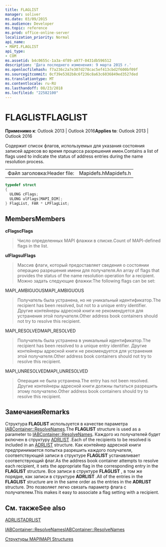 ```yaml
---
title: FLAGLIST
manager: soliver
ms.date: 03/09/2015
ms.audience: Developer
ms.topic: reference
ms.prod: office-online-server
localization_priority: Normal
api_name:
- MAPI.FLAGLIST
api_type:
- COM
ms.assetid: b4c0655c-1a3a-4f89-a977-0431db596512
description: 'Дата последнего изменения: 9 марта 2015 г.'
ms.openlocfilehash: f7a236c2a7e307d278cac5ef413cbd2f600bf09f
ms.sourcegitcommit: 0cf39e5382b8c6f236c8a63c6036849ed3527ded
ms.translationtype: MT
ms.contentlocale: ru-RU
ms.lasthandoff: 08/23/2018
ms.locfileid: "22582100"
---
```

# <a name="flaglist"></a><span data-ttu-id="9404c-103">FLAGLIST</span><span class="sxs-lookup"><span data-stu-id="9404c-103">FLAGLIST</span></span>

  
  
<span data-ttu-id="9404c-104">**Применимо к**: Outlook 2013 | Outlook 2016</span><span class="sxs-lookup"><span data-stu-id="9404c-104">**Applies to**: Outlook 2013 | Outlook 2016</span></span> 
  
<span data-ttu-id="9404c-105">Содержит список флагов, используемых для указания состояния записей адресов во время процесса разрешения имен.</span><span class="sxs-lookup"><span data-stu-id="9404c-105">Contains a list of flags used to indicate the status of address entries during the name resolution process.</span></span>
  
|||
|:-----|:-----|
|<span data-ttu-id="9404c-106">Файл заголовка:</span><span class="sxs-lookup"><span data-stu-id="9404c-106">Header file:</span></span>  <br/> |<span data-ttu-id="9404c-107">Mapidefs.h</span><span class="sxs-lookup"><span data-stu-id="9404c-107">Mapidefs.h</span></span>  <br/> |
   
```cpp
typedef struct
{
  ULONG cFlags;
  ULONG ulFlags[MAPI_DIM];
} FlagList, FAR * LPFlagList;

```

## <a name="members"></a><span data-ttu-id="9404c-108">Members</span><span class="sxs-lookup"><span data-stu-id="9404c-108">Members</span></span>

 <span data-ttu-id="9404c-109">**cFlags**</span><span class="sxs-lookup"><span data-stu-id="9404c-109">**cFlags**</span></span>
  
> <span data-ttu-id="9404c-110">Число определенных MAPI флажки в списке.</span><span class="sxs-lookup"><span data-stu-id="9404c-110">Count of MAPI-defined flags in the list.</span></span>
    
 <span data-ttu-id="9404c-111">**ulFlags**</span><span class="sxs-lookup"><span data-stu-id="9404c-111">**ulFlags**</span></span>
  
> <span data-ttu-id="9404c-112">Массив флаги, который предоставляет сведения о состоянии операцию разрешения имени для получателя.</span><span class="sxs-lookup"><span data-stu-id="9404c-112">An array of flags that provides the status of the name resolution operation for a recipient.</span></span> <span data-ttu-id="9404c-113">Можно задать следующие флажки:</span><span class="sxs-lookup"><span data-stu-id="9404c-113">The following flags can be set:</span></span>
    
<span data-ttu-id="9404c-114">MAPI_AMBIGUOUS</span><span class="sxs-lookup"><span data-stu-id="9404c-114">MAPI_AMBIGUOUS</span></span> 
  
> <span data-ttu-id="9404c-115">Получатель была устранена, но не уникальный идентификатор.</span><span class="sxs-lookup"><span data-stu-id="9404c-115">The recipient has been resolved, but not to a unique entry identifier.</span></span> <span data-ttu-id="9404c-116">Другие контейнеры адресной книги не рекомендуется для устранения этой получателя.</span><span class="sxs-lookup"><span data-stu-id="9404c-116">Other address book containers should not try to resolve this recipient.</span></span> 
    
<span data-ttu-id="9404c-117">MAPI_RESOLVED</span><span class="sxs-lookup"><span data-stu-id="9404c-117">MAPI_RESOLVED</span></span> 
  
> <span data-ttu-id="9404c-118">Получатель была устранена в уникальный идентификатор.</span><span class="sxs-lookup"><span data-stu-id="9404c-118">The recipient has been resolved to a unique entry identifier.</span></span> <span data-ttu-id="9404c-119">Другие контейнеры адресной книги не рекомендуется для устранения этой получателя.</span><span class="sxs-lookup"><span data-stu-id="9404c-119">Other address book containers should not try to resolve this recipient.</span></span> 
    
<span data-ttu-id="9404c-120">MAPI_UNRESOLVED</span><span class="sxs-lookup"><span data-stu-id="9404c-120">MAPI_UNRESOLVED</span></span> 
  
> <span data-ttu-id="9404c-121">Операция не была устранена.</span><span class="sxs-lookup"><span data-stu-id="9404c-121">The entry has not been resolved.</span></span> <span data-ttu-id="9404c-122">Другие контейнеры адресной книги должны пытаться разрешить этому получателю.</span><span class="sxs-lookup"><span data-stu-id="9404c-122">Other address book containers should try to resolve this recipient.</span></span>
    
## <a name="remarks"></a><span data-ttu-id="9404c-123">Замечания</span><span class="sxs-lookup"><span data-stu-id="9404c-123">Remarks</span></span>

<span data-ttu-id="9404c-124">Структура **FLAGLIST** используется в качестве параметра [IABContainer::ResolveNames](iabcontainer-resolvenames.md).</span><span class="sxs-lookup"><span data-stu-id="9404c-124">The **FLAGLIST** structure is used as a parameter to [IABContainer::ResolveNames](iabcontainer-resolvenames.md).</span></span> <span data-ttu-id="9404c-125">Каждого из получателей будет включен в структуру [ADRLIST](adrlist.md) .</span><span class="sxs-lookup"><span data-stu-id="9404c-125">Each of the recipients to be resolved is included in an [ADRLIST](adrlist.md) structure.</span></span> <span data-ttu-id="9404c-126">Как контейнер адресной книги предпринимается попытка разрешить каждого получателя, соответствующей записи в структуре **FLAGLIST** устанавливает соответствующий флаг.</span><span class="sxs-lookup"><span data-stu-id="9404c-126">As the address book container attempts to resolve each recipient, it sets the appropriate flag in the corresponding entry in the **FLAGLIST** structure.</span></span> <span data-ttu-id="9404c-127">Все записи в структуре **FLAGLIST** , в том же порядке, как записи в структуре **ADRLIST** .</span><span class="sxs-lookup"><span data-stu-id="9404c-127">All of the entries in the **FLAGLIST** structure are in the same order as the entries in the **ADRLIST** structure.</span></span> <span data-ttu-id="9404c-128">Это позволяет легко связать параметр флага с получателем.</span><span class="sxs-lookup"><span data-stu-id="9404c-128">This makes it easy to associate a flag setting with a recipient.</span></span> 
  
## <a name="see-also"></a><span data-ttu-id="9404c-129">См. также</span><span class="sxs-lookup"><span data-stu-id="9404c-129">See also</span></span>



[<span data-ttu-id="9404c-130">ADRLIST</span><span class="sxs-lookup"><span data-stu-id="9404c-130">ADRLIST</span></span>](adrlist.md)
  
[<span data-ttu-id="9404c-131">IABContainer::ResolveNames</span><span class="sxs-lookup"><span data-stu-id="9404c-131">IABContainer::ResolveNames</span></span>](iabcontainer-resolvenames.md)


[<span data-ttu-id="9404c-132">Структуры MAPI</span><span class="sxs-lookup"><span data-stu-id="9404c-132">MAPI Structures</span></span>](mapi-structures.md)

